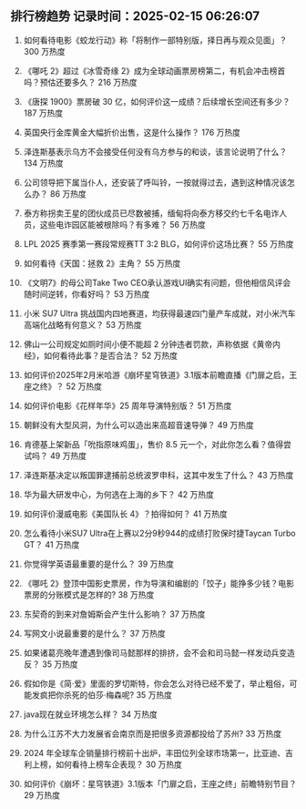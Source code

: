 
## 排行榜趋势 记录时间：2025-02-15 06:26:07
  
  1. 如何看待电影《蛟龙行动》称「将制作一部特别版，择日再与观众见面」？ 300 万热度
    
  2. 《哪吒 2》超过《冰雪奇缘 2》成为全球动画票房榜第二，有机会冲击榜首吗？预估还要多久？ 216 万热度
    
  3. 《唐探 1900》票房破 30 亿，如何评价这一成绩？后续增长空间还有多少？ 187 万热度
    
  4. 英国央行金库黄金大幅折价出售，这是什么操作？ 176 万热度
    
  5. 泽连斯基表示乌方不会接受任何没有乌方参与的和谈，该言论说明了什么？ 134 万热度
    
  6. 公司领导把下属当仆人，还安装了呼叫铃，一按就得过去，遇到这种情况该怎么办？ 86 万热度
    
  7. 泰方称拐卖王星的团伙成员已尽数被捕，缅甸将向泰方移交约七千名电诈人员，这些电诈园区能被根除吗？有多难？ 56 万热度
    
  8. LPL 2025 赛季第一赛段常规赛TT 3:2 BLG，如何评价这场比赛？ 55 万热度
    
  9. 如何看待《天国：拯救 2》主角？ 55 万热度
    
  10. 《文明7》的母公司Take Two CEO承认游戏UI确实有问题，但他相信风评会随时间逆转，你看好吗？ 53 万热度
    
  11. 小米 SU7 Ultra 挑战国内四地赛道，均获得最速四门量产车成就，对小米汽车高端化战略有何意义？ 53 万热度
    
  12. 佛山一公司规定如厕时间小便不能超 2 分钟违者罚款，声称依据《黄帝内经》，如何看待此事？是否合法？ 52 万热度
    
  13. 如何评价2025年2月米哈游《崩坏星穹铁道》3.1版本前瞻直播《门扉之启，王座之终》？ 52 万热度
    
  14. 如何评价电影《花样年华》25 周年导演特别版？ 51 万热度
    
  15. 朝鲜没有大型风洞，为什么可以造出来高超音速导弹？ 49 万热度
    
  16. 肯德基上架新品「吮指原味鸡蛋」，售价 8.5 元一个，对此你怎么看？值得尝试吗？ 49 万热度
    
  17. 泽连斯基决定以叛国罪逮捕前总统波罗申科，这其中发生了什么？ 43 万热度
    
  18. 华为最大研发中心，为何选在上海的乡下？ 42 万热度
    
  19. 如何评价漫威电影《美国队长 4》？拍得如何？ 41 万热度
    
  20. 怎么看待小米SU7 Ultra在上赛以2分9秒944的成绩打败保时捷Taycan Turbo GT？ 41 万热度
    
  21. 你觉得学英语最重要的是什么？ 39 万热度
    
  22. 《哪吒 2》登顶中国影史票房，作为导演和编剧的「饺子」能挣多少钱？电影票房的分账模式是怎样的? 38 万热度
    
  23. 东契奇的到来对詹姆斯会产生什么影响？ 37 万热度
    
  24. 写网文小说最重要的是什么？ 37 万热度
    
  25. 如果诸葛亮晚年遭遇到像司马懿那样的排挤，会不会和司马懿一样发动兵变造反？ 35 万热度
    
  26. 假如你是《简·爱》里面的罗切斯特，你会怎么对待已经不爱了，举止粗俗，可能发疯把你杀死的伯莎·梅森呢? 35 万热度
    
  27. java现在就业环境怎么样？ 34 万热度
    
  28. 为什么江苏不大力发展省会南京而是把很多资源都投给了苏州? 33 万热度
    
  29. 2024 年全球车企销量排行榜前十出炉，丰田位列全球市场第一，比亚迪、吉利上榜，如何看待上榜车企表现？ 30 万热度
    
  30. 如何评价《崩坏：星穹铁道》3.1版本「门扉之启，王座之终」前瞻特别节目？ 29 万热度
    